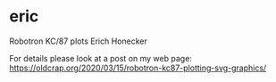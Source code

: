 # eric
Robotron KC/87 plots Erich Honecker

For details please look at a post on my web page: https://oldcrap.org/2020/03/15/robotron-kc87-plotting-svg-graphics/
